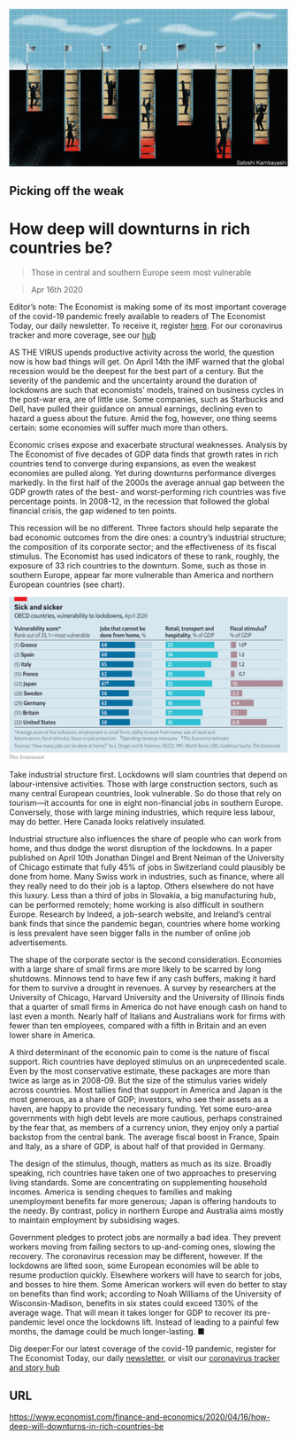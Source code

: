 ![](./images/20200418_FND001_0.jpg)

## Picking off the weak

# How deep will downturns in rich countries be?

> Those in central and southern Europe seem most vulnerable

> Apr 16th 2020

Editor’s note: The Economist is making some of its most important coverage of the covid-19 pandemic freely available to readers of The Economist Today, our daily newsletter. To receive it, register [here](https://www.economist.com//newslettersignup). For our coronavirus tracker and more coverage, see our [hub](https://www.economist.com//coronavirus)

AS THE VIRUS upends productive activity across the world, the question now is how bad things will get. On April 14th the IMF warned that the global recession would be the deepest for the best part of a century. But the severity of the pandemic and the uncertainty around the duration of lockdowns are such that economists’ models, trained on business cycles in the post-war era, are of little use. Some companies, such as Starbucks and Dell, have pulled their guidance on annual earnings, declining even to hazard a guess about the future. Amid the fog, however, one thing seems certain: some economies will suffer much more than others.

Economic crises expose and exacerbate structural weaknesses. Analysis by The Economist of five decades of GDP data finds that growth rates in rich countries tend to converge during expansions, as even the weakest economies are pulled along. Yet during downturns performance diverges markedly. In the first half of the 2000s the average annual gap between the GDP growth rates of the best- and worst-performing rich countries was five percentage points. In 2008-12, in the recession that followed the global financial crisis, the gap widened to ten points.

This recession will be no different. Three factors should help separate the bad economic outcomes from the dire ones: a country’s industrial structure; the composition of its corporate sector; and the effectiveness of its fiscal stimulus. The Economist has used indicators of these to rank, roughly, the exposure of 33 rich countries to the downturn. Some, such as those in southern Europe, appear far more vulnerable than America and northern European countries (see chart).



![](./images/20200418_FNC213.png)

Take industrial structure first. Lockdowns will slam countries that depend on labour-intensive activities. Those with large construction sectors, such as many central European countries, look vulnerable. So do those that rely on tourism—it accounts for one in eight non-financial jobs in southern Europe. Conversely, those with large mining industries, which require less labour, may do better. Here Canada looks relatively insulated.

Industrial structure also influences the share of people who can work from home, and thus dodge the worst disruption of the lockdowns. In a paper published on April 10th Jonathan Dingel and Brent Neiman of the University of Chicago estimate that fully 45% of jobs in Switzerland could plausibly be done from home. Many Swiss work in industries, such as finance, where all they really need to do their job is a laptop. Others elsewhere do not have this luxury. Less than a third of jobs in Slovakia, a big manufacturing hub, can be performed remotely; home working is also difficult in southern Europe. Research by Indeed, a job-search website, and Ireland’s central bank finds that since the pandemic began, countries where home working is less prevalent have seen bigger falls in the number of online job advertisements.

The shape of the corporate sector is the second consideration. Economies with a large share of small firms are more likely to be scarred by long shutdowns. Minnows tend to have few if any cash buffers, making it hard for them to survive a drought in revenues. A survey by researchers at the University of Chicago, Harvard University and the University of Illinois finds that a quarter of small firms in America do not have enough cash on hand to last even a month. Nearly half of Italians and Australians work for firms with fewer than ten employees, compared with a fifth in Britain and an even lower share in America.

A third determinant of the economic pain to come is the nature of fiscal support. Rich countries have deployed stimulus on an unprecedented scale. Even by the most conservative estimate, these packages are more than twice as large as in 2008-09. But the size of the stimulus varies widely across countries. Most tallies find that support in America and Japan is the most generous, as a share of GDP; investors, who see their assets as a haven, are happy to provide the necessary funding. Yet some euro-area governments with high debt levels are more cautious, perhaps constrained by the fear that, as members of a currency union, they enjoy only a partial backstop from the central bank. The average fiscal boost in France, Spain and Italy, as a share of GDP, is about half of that provided in Germany.

The design of the stimulus, though, matters as much as its size. Broadly speaking, rich countries have taken one of two approaches to preserving living standards. Some are concentrating on supplementing household incomes. America is sending cheques to families and making unemployment benefits far more generous; Japan is offering handouts to the needy. By contrast, policy in northern Europe and Australia aims mostly to maintain employment by subsidising wages.

Government pledges to protect jobs are normally a bad idea. They prevent workers moving from failing sectors to up-and-coming ones, slowing the recovery. The coronavirus recession may be different, however. If the lockdowns are lifted soon, some European economies will be able to resume production quickly. Elsewhere workers will have to search for jobs, and bosses to hire them. Some American workers will even do better to stay on benefits than find work; according to Noah Williams of the University of Wisconsin-Madison, benefits in six states could exceed 130% of the average wage. That will mean it takes longer for GDP to recover its pre-pandemic level once the lockdowns lift. Instead of leading to a painful few months, the damage could be much longer-lasting. ■

Dig deeper:For our latest coverage of the covid-19 pandemic, register for The Economist Today, our daily [newsletter](https://www.economist.com//newslettersignup), or visit our [coronavirus tracker and story hub](https://www.economist.com//coronavirus)

## URL

https://www.economist.com/finance-and-economics/2020/04/16/how-deep-will-downturns-in-rich-countries-be

